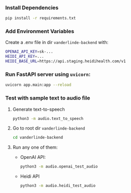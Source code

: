 ### Install Dependencies
```bash
pip install -r requirements.txt
```

### Add Environment Variables
Create a .env file in dir `vanderlinde-backend` with:
```bash
OPENAI_API_KEY=sk-...
HEIDI_API_KEY=...
HEIDI_BASE_URL=https://api.staging.heidihealth.com/v1
```

### Run FastAPI server using `uvicorn`:
```bash
uvicorn app.main:app --reload
```

### Test with sample text to audio file
1. Generate text-to-speech
    ```bash
    python3 -m audio.text_to_speech
    ```

2. Go to root dir `vanderlinde-backend`
    ```bash
    cd vanderlinde-backend
    ```

3. Run any one of them:
    - OpenAI API:
        ```bash
        python3 -m audio.openai_test_audio
        ```
    - Heidi API
        ```bash
        python3 -m audio.heidi_test_audio
        ```